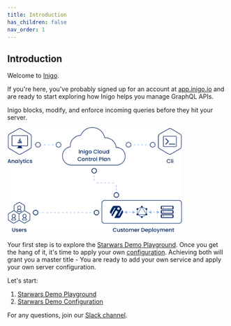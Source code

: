 ```yaml
---
title: Introduction
has_children: false
nav_order: 1
---
```


## Introduction

Welcome to <a href="https://inigo.io" target="_blank">Inigo</a>.

If you're here, you've probably signed up for an account at <a href="https://app.inigo.io" target="_blank">app.inigo.io</a> and are ready to start exploring how Inigo helps you manage GraphQL APIs.



Inigo blocks, modify, and enforce incoming queries before they hit your server.

<img src="/assets/images/deployment.png" alt="Deployment" width="400"/>

Your first step is to explore the [Starwars Demo Playground](/tutorials_starwars_playground.html). Once you get the hang of it, it's time to apply your own [configuration](/tutorials_starwars_configuration.html). Achieving both will grant you a master title - You are ready to add your own service and apply your own server configuration.

Let's start:
1. [Starwars Demo Playground](/tutorials_starwars_playground.html)
2. [Starwars Demo Configuration](/tutorials_starwars_configuration.html)


For any questions, join our <a href="https://slack.inigo.io" target="_blank">Slack channel</a>.


